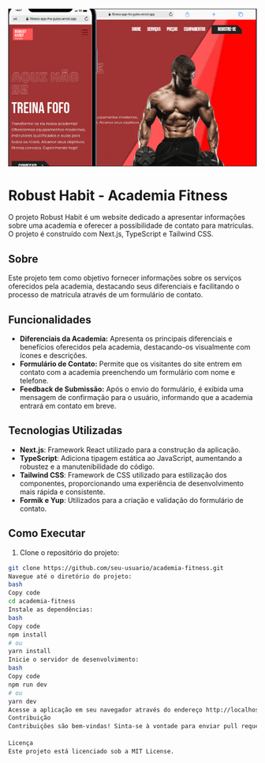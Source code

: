 ![Home da Robust Habit](public/fitness.png)


# Robust Habit - Academia Fitness

O projeto Robust Habit é um website dedicado a apresentar informações sobre uma academia e oferecer a possibilidade de contato para matrículas. O projeto é construído com Next.js, TypeScript e Tailwind CSS.

## Sobre

Este projeto tem como objetivo fornecer informações sobre os serviços oferecidos pela academia, destacando seus diferenciais e facilitando o processo de matrícula através de um formulário de contato.

## Funcionalidades

- **Diferenciais da Academia:** Apresenta os principais diferenciais e benefícios oferecidos pela academia, destacando-os visualmente com ícones e descrições.
- **Formulário de Contato:** Permite que os visitantes do site entrem em contato com a academia preenchendo um formulário com nome e telefone.
- **Feedback de Submissão:** Após o envio do formulário, é exibida uma mensagem de confirmação para o usuário, informando que a academia entrará em contato em breve.

## Tecnologias Utilizadas

- **Next.js**: Framework React utilizado para a construção da aplicação.
- **TypeScript**: Adiciona tipagem estática ao JavaScript, aumentando a robustez e a manutenibilidade do código.
- **Tailwind CSS**: Framework de CSS utilizado para estilização dos componentes, proporcionando uma experiência de desenvolvimento mais rápida e consistente.
- **Formik e Yup**: Utilizados para a criação e validação do formulário de contato.

## Como Executar

1. Clone o repositório do projeto:

```bash
git clone https://github.com/seu-usuario/academia-fitness.git
Navegue até o diretório do projeto:
bash
Copy code
cd academia-fitness
Instale as dependências:
bash
Copy code
npm install
# ou
yarn install
Inicie o servidor de desenvolvimento:
bash
Copy code
npm run dev
# ou
yarn dev
Acesse a aplicação em seu navegador através do endereço http://localhost:3000.
Contribuição
Contribuições são bem-vindas! Sinta-se à vontade para enviar pull requests ou abrir issues para reportar bugs ou sugerir novas funcionalidades.

Licença
Este projeto está licenciado sob a MIT License.
```
